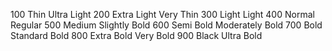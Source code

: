 100 Thin Ultra Light
200 Extra Light Very Thin
300 Light Light
400 Normal Regular
500 Medium Slightly Bold
600 Semi Bold Moderately Bold
700 Bold Standard Bold
800 Extra Bold Very Bold
900 Black Ultra Bold
